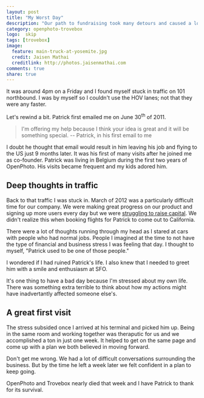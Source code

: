 ```yaml
---
layout: post
title: "My Worst Day"
description: "Our path to fundraising took many detours and caused a lot more stress than I imagined."
category: openphoto-trovebox
logo:  skip
tags: [trovebox]
image:
  feature: main-truck-at-yosemite.jpg
  credit: Jaisen Mathai
  creditlink: http://photos.jaisenmathai.com
comments: true
share: true
---
```


It was around 4pm on a Friday and I found myself stuck in traffic on 101 northbound. I was by myself so I couldn't use the HOV lanes; not that they were any faster.

Let's rewind a bit. Patrick first emailed me on June 30<sup>th</sup> of 2011.

> I'm offering my help because I think your idea is great and it will be something special. -- Patrick, in his first email to me

I doubt he thought that email would result in him leaving his job and flying to the US just 9 months later. It was his first of many visits after he joined me as co-founder. Patrick was living in Belgium during the first two years of OpenPhoto. His visits became frequent and my kids adored him.

## Deep thoughts in traffic

Back to that traffic I was stuck in. March of 2012 was a particularly difficult time for our company. We were making great progress on our product and signing up more users every day but we were <a href="../fundraising/#failed">struggling to raise capital</a>. We didn't realize this when booking flights for Patrick to come out to California.

There were a lot of thoughts running through my head as I stared at cars with people who had normal jobs. People I imagined at the time to not have the type of financial and business stress I was feeling that day. I thought to myself, "Patrick used to be one of those people."

I wondered if I had ruined Patrick's life. I also knew that I needed to greet him with a smile and enthusiasm at SFO. 

It's one thing to have a bad day because I'm stressed about my own life. There was something extra terrible to think about how my actions might have inadvertantly affected someone else's.

## A great first visit

The stress subsided once I arrived at his terminal and picked him up. Being in the same room and working together was theraputic for us and we accomplished a ton in just one week. It helped to get on the same page and come up with a plan we both believed in moving forward.

Don't get me wrong. We had a lot of difficult conversations surrounding the business. But by the time he left a week later we felt confident in a plan to keep going.

OpenPhoto and Trovebox nearly died that week and I have Patrick to thank for its survival.
